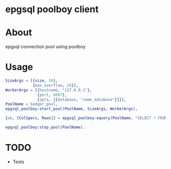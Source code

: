 # epgsql poolboy client

About
=========

epgsql connection pool using poolboy

Usage
=========

```erlang
SizeArgs = [{size, 10},
            {max_overflow, 20}],
WorkerArgs = [{hostname, "127.0.0.1"},
              {port, 8087},
              {opts, [{database, "some_database"}]}],
PoolName = badger_pool,
epgsql_poolboy:start_pool(PoolName, SizeArgs, WorkerArgs),

{ok, [ColSpecs, Rows]} = epgsql_poolboy:equery(PoolName, "SELECT * FROM some_database")

epgsql_poolboy:stop_pool(PoolName).
```

TODO
=========

* Tests

